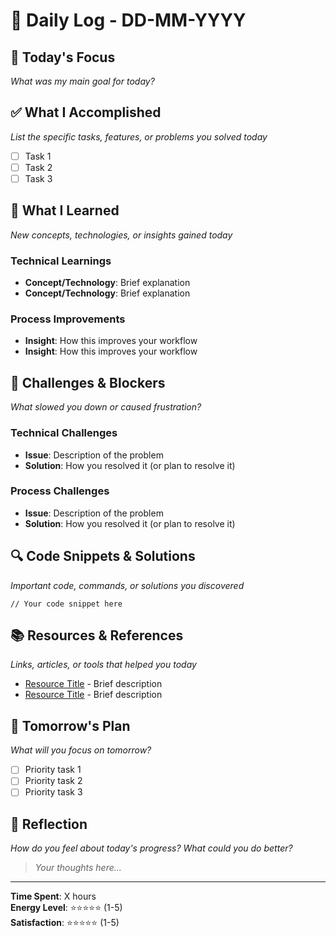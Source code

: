 # 📅 Daily Log - DD-MM-YYYY

## 🎯 Today's Focus
*What was my main goal for today?*

## ✅ What I Accomplished
*List the specific tasks, features, or problems you solved today*

- [ ] Task 1
- [ ] Task 2
- [ ] Task 3

## 🧠 What I Learned
*New concepts, technologies, or insights gained today*

### Technical Learnings
- **Concept/Technology**: Brief explanation
- **Concept/Technology**: Brief explanation

### Process Improvements
- **Insight**: How this improves your workflow
- **Insight**: How this improves your workflow

## 🚧 Challenges & Blockers
*What slowed you down or caused frustration?*

### Technical Challenges
- **Issue**: Description of the problem
- **Solution**: How you resolved it (or plan to resolve it)

### Process Challenges
- **Issue**: Description of the problem
- **Solution**: How you resolved it (or plan to resolve it)

## 🔍 Code Snippets & Solutions
*Important code, commands, or solutions you discovered*

```language
// Your code snippet here
```

## 📚 Resources & References
*Links, articles, or tools that helped you today*

- [Resource Title](URL) - Brief description
- [Resource Title](URL) - Brief description

## 🎯 Tomorrow's Plan
*What will you focus on tomorrow?*

- [ ] Priority task 1
- [ ] Priority task 2
- [ ] Priority task 3

## 💭 Reflection
*How do you feel about today's progress? What could you do better?*

> *Your thoughts here...*

---

**Time Spent**: X hours  
**Energy Level**: ⭐⭐⭐⭐⭐ (1-5)  
**Satisfaction**: ⭐⭐⭐⭐⭐ (1-5) 